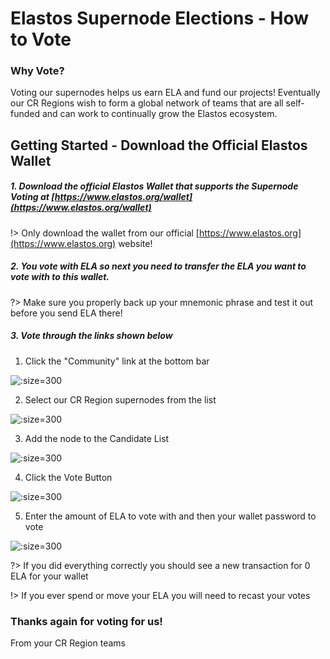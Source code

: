 
# Elastos Supernode Elections - How to Vote

### Why Vote?

Voting our supernodes helps us earn ELA and fund our projects! Eventually our CR Regions
wish to form a global network of teams that are all self-funded and can work to continually
grow the Elastos ecosystem.

## Getting Started - Download the Official Elastos Wallet

##### 1. Download the official Elastos Wallet that supports the Supernode Voting at&nbsp;[https://www.elastos.org/wallet](https://www.elastos.org/wallet)

!> Only download the wallet from our official&nbsp;[https://www.elastos.org](https://www.elastos.org) website!


##### 2. You vote with ELA so next you need to transfer the ELA you want to vote with to this wallet. 

?> Make sure you properly back up your mnemonic phrase and test it out before you send ELA there!

##### 3. Vote through the links shown below

1. Click the "Community" link at the bottom bar

  ![](https://www.cyberrepublic.org/cr-regions/images/howtovote-1.png ':size=300')   

2. Select our CR Region supernodes from the list

  ![](https://www.cyberrepublic.org/cr-regions/images/howtovote-2.png ':size=300')
  
3. Add the node to the Candidate List

  ![](https://www.cyberrepublic.org/cr-regions/images/howtovote-3.png ':size=300')
  
4. Click the Vote Button

  ![](https://www.cyberrepublic.org/cr-regions/images/howtovote-4.png ':size=300')
  
5. Enter the amount of ELA to vote with and then your wallet password to vote

  ![](https://www.cyberrepublic.org/cr-regions/images/howtovote-5.png ':size=300')

?> If you did everything correctly you should see a new transaction for 0 ELA for your wallet

!> If you ever spend or move your ELA you will need to recast your votes

### Thanks again for voting for us!

From your CR Region teams


 


